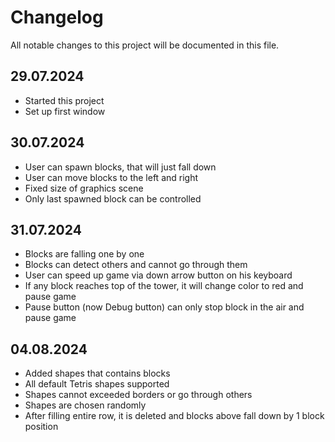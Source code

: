 # Changelog

All notable changes to this project will be documented in this file.

## 29.07.2024

* Started this project
* Set up first window

## 30.07.2024

* User can spawn blocks, that will just fall down
* User can move blocks to the left and right
* Fixed size of graphics scene
* Only last spawned block can be controlled

## 31.07.2024

* Blocks are falling one by one
* Blocks can detect others and cannot go through them
* User can speed up game via down arrow button on his keyboard
* If any block reaches top of the tower, it will change color to red and pause game
* Pause button (now Debug button) can only stop block in the air and pause game

## 04.08.2024

* Added shapes that contains blocks
* All default Tetris shapes supported
* Shapes cannot exceeded borders or go through others
* Shapes are chosen randomly
* After filling entire row, it is deleted and blocks above fall down by 1 block position
